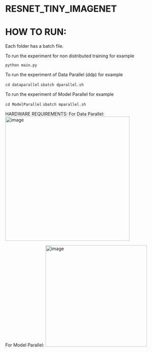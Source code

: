 # RESNET_TINY_IMAGENET

# HOW TO RUN:

Each folder has a batch file.

To run the experiment for non distributed training for example

`python main.py`

To run the experiment of Data Parallel (ddp) for example

` cd dataparallel `
` sbatch dparallel.sh `

To run the experiment of Model Parallel for example

` cd ModelParallel `
`sbatch mparallel.sh`


HARDWARE REQUIREMENTS:
For Data Parallel:
<img width="392" alt="image" src="https://user-images.githubusercontent.com/46345142/168456740-208dac19-3102-4856-9f03-36b5dc09bd38.png">

For Model Parallel:
<img width="320" alt="image" src="https://user-images.githubusercontent.com/46345142/168456753-1b5ea1cf-174a-48ac-bf61-f44b1b53a21e.png">

